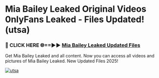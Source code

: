 # Mia Bailey Leaked Original Videos 0nlyFans Leaked - Files Updated! (utsa)

<h3>🔴 CLICK HERE 🌐==►► <a href="https://tinyurl.com/2wckxsce" rel="nofollow">Mia Bailey Leaked Updated Files</a></h3>

Get Mia Bailey Leaked and all content. Now you can access all videos and pictures of Mia Bailey Leaked. New Updated Files 2025!

[![utsa](https://i.imgur.com/AFduVYN.gif)](https://tinyurl.com/2wckxsce)
